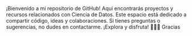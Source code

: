 ¡Bienvenido a mi repositorio de GitHub! Aquí encontrarás proyectos y recursos relacionados con Ciencia de Datos. Este espacio está dedicado a compartir código, ideas y colaboraciones. Si tienes preguntas o sugerencias, no dudes en contactarme. ¡Explora y disfruta! 🚀🚀🚀 Gracias 
